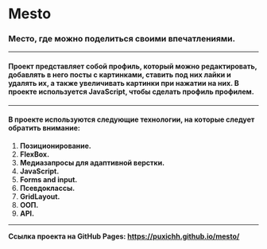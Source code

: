 # Mesto
### Место, где можно поделиться своими впечатлениями.
-----
#### Проект представляет собой профиль, который можно редактировать, добавлять в него посты с картинками, ставить под них лайки и удалять их, а также увеличивать картинки при нажатии на них. В проекте используется JavaScript, чтобы сделать профиль профилем.
-----
#### В проекте используются следующие технологии, на которые следует обратить внимание:
1. **Позиционирование.**
2. **FlexBox.**
3. **Медиазапросы для адаптивной верстки.**
4. **JavaScript.**
5. **Forms and input.**
6. **Псевдоклассы.**
7. **GridLayout.**
8. **ООП.**
9. **API.**
-----

**Ссылка проекта на GitHub Pages: https://puxichh.github.io/mesto/**
